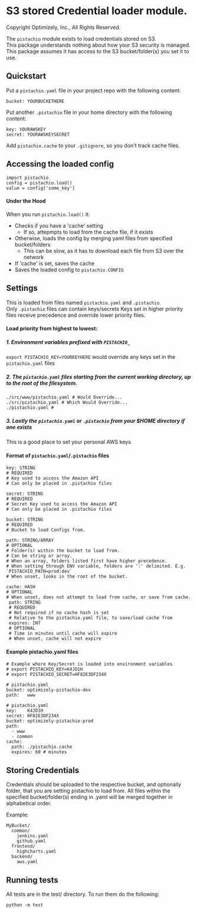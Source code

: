 S3 stored Credential loader module.
================
Copyright Optimizely, Inc., All Rights Reserved.

The `pistachio` module exists to load credentials stored on S3.  
This package understands nothing about how your S3 security is managed.  
This package assumes it has access to the S3 bucket/folder(s) you set it to use.

## Quickstart
Put a `pistachio.yaml` file in your project repo with the following content:
```
bucket: YOURBUCKETHERE
```
Put another `.pistachio` file in your home directory with the following content:
```
key: YOURAWSKEY
secret: YOURAWSKEYSECRET
```
Add `pistachio.cache` to your `.gitignore`, so you don't track cache files.

## Accessing the loaded config
```
import pistachio
config = pistachio.load()
value = config['some_key']
```

#### Under the Hood
When you run `pistachio.load()` it:  
- Checks if you have a 'cache' setting
  - If so, attepmpts to load from the cache file, if it exists
- Otherwise, loads the config by merging yaml files from specified bucket/folders
  - This can be slow, as it has to download each file from S3 over the network
- If 'cache' is set, saves the cache
- Saves the loaded config to `pistachio.CONFIG`

## Settings
This is loaded from files named `pistachio.yaml` and `.pistachio`.  
Only `.pistachio` files can contain keys/secrets
Keys set in higher priority files receive precedence and override lower priority files.
#### Load priority from highest to lowest:  
##### 1. Environment variables prefixed with `PISTACHIO_`
`export PISTACHIO_KEY=YOURKEYHERE` would override any keys set in the `pistachio.yaml` files  
##### 2. The `pistachio.yaml` files starting from the current working directory, up to the root of the filesystem.
```
./src/www/pistachio.yaml # Would Override...
./src/pistachio.yaml # Which Would Override...
./pistachio.yaml # 
```  
##### 3. Lastly the `pistachio.yaml` or `.pistachio` from your $HOME directory if one exists
This is a good place to set your personal AWS keys
#### Format of `pistachio.yaml`/`.pistachio` files
```
key: STRING 
# REQUIRED
# Key used to access the Amazon API
# Can only be placed in .pistachio files
```
```
secret: STRING 
# REQUIRED
# Secret Key used to access the Amazon API
# Can only be placed in .pistachio files
```
```
bucket: STRING 
# REQUIRED
# Bucket to load Configs from.
```
```
path: STRING/ARRAY
# OPTIONAL
# Folder(s) within the bucket to load from.
# Can be string or array.  
# When an array, folders listed first have higher precedence.
# When setting through ENV variable, folders are ':' delimited. E.g. `PISTACHIO_PATH=prod:dev`
# When unset, looks in the root of the bucket.
```
```
cache: HASH
# OPTIONAL
# When unset, does not attempt to load from cache, or save from cache.
 path: STRING
 # REQUIRED
 # Not required if no cache hash is set
 # Relative to the pistachio.yaml file, to save/load cache from
 expires: INT
 # OPTIONAL
 # Time in minutes until cache will expire
 # When unset, cache will not expire
```

#### Example pistachio.yaml files
```
# Example where Key/Secret is loaded into environment variables
# export PISTACHIO_KEY=K4JD1H
# export PISTACHIO_SECRET=HF82E3DF234X

# pistachio.yaml
bucket: optimizely-pistachio-dev
path:   www
```
```
# pistachio.yaml
key:    K4JD1H
secret: HF82E3DF234X
bucket: optimizely-pistachio-prod
path:
  - www
  - common
cache: 
  path: ./pistachio.cache
  expires: 60 # minutes
```

## Storing Credentials
Credentials should be uploaded to the respective bucket, and optionally folder, that you are setting pistachio to load from. All files within the specified bucket/folder(s) ending in .yaml will be merged together in alphabetical order.

Example:
```
MyBucket/
  common/
    jenkins.yaml
    github.yaml
  frontend/
    highcharts.yaml
  backend/
    aws.yaml
```    

## Running tests
All tests are in the test/ directory. To run them do the following:

```
python -m test
```
